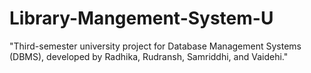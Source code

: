# Library-Mangement-System-U
"Third-semester university project for Database Management Systems (DBMS), developed by Radhika, Rudransh, Samriddhi, and Vaidehi."
